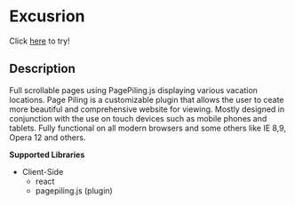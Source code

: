 # Excusrion

Click [here](http://page-piling.surge.sh/) to try!

## Description ##
Full scrollable pages using PagePiling.js displaying various vacation locations.
Page Piling is a customizable plugin that allows the user to ceate more beautiful and comprehensive website for viewing. Mostly designed in conjunction with the use on touch devices such as mobile phones and tablets. Fully functional on all modern browsers and some others like IE 8,9, Opera 12 and others.

**Supported Libraries**

* Client-Side
  - react
  - pagepiling.js (plugin)
